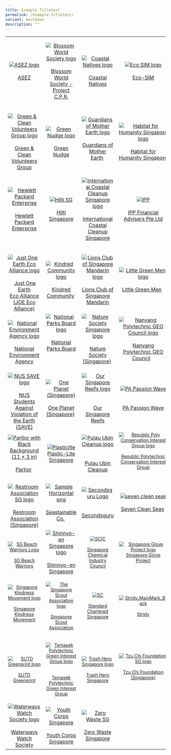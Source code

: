 ```yaml
---
title: Example Titletest
permalink: /example-titletest/
variant: markdown
description: ""
---
```

<table border="0">
    <tbody>
        <tr>
            <td style="text-align: center;">
            <p>
            <a href="https://asez.org/"></a><a href="https://wmscog.com/asez/"></a><a href="https://asez.org"><img title="ASEZ" alt="ASEZ logo" src="/images/Initiatives/Rise/national_environment_agency_logo_tmb_thumbnail"></a><br>
            <br>
            <a href="https://asez.org">ASEZ</a></p>
            </td>
            <td style="text-align: center;">
            <p><a href="https://www.blossomworld.sg/"><img title="Blossom World Society" alt="Blossom World Society logo" data-displaymode="Thumbnail" src="/images/Initiatives/Rise/blossom-world-singapore-logo.tmb-thumbnail.png"></a><br>
            <br>
            <a href="https://www.blossomworld.sg/">Blossom World Society -<br>
            Project C.P.R.</a></p>
            </td>
            <td style="text-align: center;">
            <p><a href="https://www.coastalnatives.sg/"><img style="vertical-align: middle;" title="Coastal Natives logo" alt="Coastal Natives logo" data-displaymode="Thumbnail" src="/images/default-source/default-album/coastal-natives-logo.tmb-thumbnail.jpg?Culture=en&amp;sfvrsn=faa27ca6_1"></a><br>
            <br>
            <a href="https://www.coastalnatives.sg/">Coastal Natives</a></p>
            </td>
            <td style="text-align: center;">
            <p><a href="https://www.facebook.com/EcoSIMClub"><img title="Eco SIM" alt="Eco SIM logo" data-displaymode="Thumbnail" src="/images/Initiatives/Rise/eco-sim.tmb-thumbnail.png?Culture=en&amp;sfvrsn=1d0ed550_1"></a><br>
            <br>
            <a rel="noopener noreferrer" target="_blank" href="https://www.facebook.com/EcoSIMClub">Eco-SIM</a></p>
            </td>
        </tr>
        <tr>
            <td style="text-align: center;">&nbsp;<a href="https://www.facebook.com/greenncleanmm"><img title="Green &amp; Clean Volunteers Group" alt="Green &amp; Clean Volunteers Group logo" data-displaymode="Thumbnail" src="/images/Initiatives/Rise/greenncleanmm.tmb-thumbnail.png?Culture=en&amp;sfvrsn=ebfad550_1"></a><br>
            <br>
            <a href="https://www.facebook.com/greenncleanmm">Green &amp; Clean Volunteers Group</a></td>
            <td style="text-align: center;">&nbsp;<a href="https://www.greennudge.sg/"><img title="Green Nudge" alt="Green Nudge logo" data-displaymode="Thumbnail" src="/images/Initiatives/Rise/green-nudge.tmb-thumbnail.jpg?Culture=en&amp;sfvrsn=50d5d550_4"></a><br>
            <br>
            <a href="https://www.greennudge.sg/">Green Nudge</a></td>
            <td style="text-align: center;"><a href="https://www.facebook.com/GuardiansOfMotherEarth.Sg/"><img title="Guardians of Mother Earth" alt="Guardians of Mother Earth logo" data-displaymode="Thumbnail" src="/images/Initiatives/Rise/guardians-of-mother-earth.tmb-thumbnail.png?Culture=en&amp;sfvrsn=51fdd550_1"></a><br>
            <br>
            <a href="https://www.facebook.com/GuardiansOfMotherEarth.Sg/">Guardians of Mother Earth</a>&nbsp;</td>
            <td style="text-align: center;">&nbsp;<a href="https://www.habitat.org.sg/"><img title="Habitat for Humanity Singapore" alt="Habitat for Humanity Singapore logo" data-displaymode="Thumbnail" src="/images/Initiatives/Rise/habitat-for-humanity-singapore.tmb-thumbnail.png?Culture=en&amp;sfvrsn=7bfdd550_1"></a><br>
            <br>
            <a href="https://www.habitat.org.sg/">Habitat for Humanity Singapore</a></td>
        </tr>
        <tr>
            <td style="text-align: center;">
            <p><a href="https://www.hpe.com/sg/en/home.html"><img title="Hewlett Packard Enterprise" alt="Hewlett Packard Enterprise" data-displaymode="Thumbnail" src="/images/default-source/default-album/hpe-logo.tmb-thumbnail.png?Culture=en&amp;sfvrsn=54d550_1"></a><br>
            <br>
            <a rel="noopener noreferrer" target="_blank" href="https://www.hpe.com/sg/en/home.html">Hewlett Packard Enterprise</a></p>
            </td>
            <td style="text-align: center;">
            <p><a href="https://www.hilti.com.sg/"><img title="Hilti Singapore" alt="Hilti SG" data-displaymode="Thumbnail" src="/images/default-source/default-album/hilti-singapore-logo87d5b435b581616488cfff000004b801.tmb-thumbnail.png?Culture=en&amp;sfvrsn=ca54d550_1"></a><br>
            <br>
            <a href="http://www.hilti.com.sg/">Hilti Singapore</a></p>
            </td>
            <td style="text-align: center;">
            <p><a href="http://coastalcleanup.nus.edu.sg/"><img style="vertical-align: middle;" title="ICCS" alt="International Coastal Cleanup Singapore logo" data-displaymode="Thumbnail" src="/images/Initiatives/Rise/international-coastal-cleanup-singapore.tmb-thumbnail.png?Culture=en&amp;sfvrsn=9fdd550_1"></a><br>
            &nbsp;<br>
            <a href="http://coastalcleanup.nus.edu.sg/">International Coastal Cleanup Singapore</a></p>
            </td>
            <td style="text-align: center;">
            <p><a href="https://www.ippfa.com/"><img title="IPP FA" alt="IPP" data-displaymode="Thumbnail" src="/images/default-source/default-album/ipp.tmb-thumbnail.jpg?Culture=en&amp;sfvrsn=9978f9aa_1"></a><br>
            <br>
            <a href="https://www.ippfa.com/">IPP Financial Advisers Pte Ltd</a></p>
            </td>
        </tr>
        <tr>
            <td style="text-align: center;">&nbsp;<a href="http://www.joeecoalliance.com/"><img title="J.O.E. Eco Alliance" alt="Just One Earth Eco Alliance logo" data-displaymode="Thumbnail" src="/images/Initiatives/Rise/just-one-earth-eco-alliance-joe-eco-alliance.tmb-thumbnail.png?Culture=en&amp;sfvrsn=f0ed550_1"></a><br>
            <br>
            &nbsp;<a rel="noopener noreferrer" target="_blank" href="http://www.joeecoalliance.com/">Just One Earth<br>
            Eco Alliance (JOE Eco Alliance)</a><br>
            </td>
            <td style="text-align: center;"><a href="https://kindred.sg/"><img title="Kindred Community" alt="Kindred Community logo" data-displaymode="Thumbnail" src="/images/Initiatives/Rise/kindred-community.tmb-thumbnail.png?Culture=en&amp;sfvrsn=1dfdd550_1"></a><br>
            <br>
            <a href="https://kindred.sg/">Kindred Community</a>&nbsp;<br>
            </td>
            <td style="text-align: center;"><a href="https://www.facebook.com/lcs.mandarin.1982/"><img title="Lions Club of Singapore (Mandarin)" alt="Lions Club of Singapore Mandarin logo" data-displaymode="Thumbnail" src="/images/Initiatives/Rise/lions-club-of-singapore.tmb-thumbnail.png?Culture=en&amp;sfvrsn=24fdd550_1"><br>
            </a><br>
            <a href="https://www.facebook.com/lcs.mandarin.1982/">Lions Club of Singapore Mandarin</a><br>
            </td>
            <td style="text-align: center;"><a href="https://www.facebook.com/littlegreenmensg"><img title="Little Green Men" alt="Little Green Men logo" data-displaymode="Thumbnail" src="/images/Initiatives/Rise/little-green-men.tmb-thumbnail.png?Culture=en&amp;sfvrsn=cafdd550_1"></a><br>
            <br>
            <a href="https://www.facebook.com/littlegreenmensg">Little Green Men</a>&nbsp;&nbsp;<br>
            </td>
        </tr>
        <tr>
            <td style="text-align: center;">&nbsp;&nbsp;<a href="https://www.nea.gov.sg/"><img title="NEA" alt="National Environment Agency logo" data-displaymode="Thumbnail" src="/images/Initiatives/Rise/nea-logo-full-colour.tmb-thumbnail.png?Culture=en&amp;sfvrsn=eefdd550_1"></a><br>
            <br>
            <a href="https://www.nea.gov.sg/">National Environment Agency</a><br>
            </td>
            <td style="text-align: center;"><a href="https://www.nparks.gov.sg/"><img title="NParks" alt="National Parks Board logo" data-displaymode="Thumbnail" src="/images/Initiatives/Rise/national-parks-board.tmb-thumbnail.png?Culture=en&amp;sfvrsn=f0fdd550_1"></a><br>
            <br>
            <a href="https://www.nparks.gov.sg/">National Parks Board</a><br>
            <br>
            <br>
            </td>
            <td style="text-align: center;"><a href="https://www.nss.org.sg/"><img title="Nature Society (Singapore)" alt="Nature Society Singapore logo" data-displaymode="Thumbnail" src="/images/Initiatives/Rise/nature-society-singapore.tmb-thumbnail.jpeg?Culture=en&amp;sfvrsn=780ed550_1"></a><br>
            <br>
            <a rel="noopener noreferrer" target="_blank" href="https://www.nss.org.sg/">Nature Society (Singapore)</a>&nbsp;<br>
            </td>
            <td style="text-align: center;"><a href="https://www.instagram.com/nypgeocouncil"></a><a href="https://linktr.ee/NYPGEOCouncil"><img title="NYP GEO Council" alt="Nanyang Polytechnic GEO Council logo" data-displaymode="Thumbnail" src="/images/Initiatives/Rise/geo-council-nyp.tmb-thumbnail.png?Culture=en&amp;sfvrsn=d8fdd550_1"></a><br>
            <br>
            <a href="https://linktr.ee/NYPGEOCouncil"></a><a href="https://www.instagram.com/nypgeocouncil">Nanyang Polytechnic GEO Council</a>&nbsp;&nbsp;&nbsp;<br>
            </td>
        </tr>
        <tr>
            <td style="text-align: center;">&nbsp; &nbsp; &nbsp;&nbsp;<a href="https://nussavewrites.wordpress.com/"><img title="NUS SAVE" alt="NUS SAVE logo" data-displaymode="Thumbnail" src="/images/Initiatives/Rise/nus-save-transparent-background.tmb-thumbnail.png?Culture=en&amp;sfvrsn=570ed550_1"></a><br>
            <br>
            <a rel="noopener noreferrer" target="_blank" href="https://nussavewrites.wordpress.com/">NUS Students Against<br>
            Violation of the Earth (SAVE)</a><br>
            </td>
            <td style="text-align: center;"><a href="https://www.facebook.com/groups/939651983034264/"><img title="One Planet (Singapore)" alt="One Planet (Singapore)" data-displaymode="Thumbnail" src="/images/default-source/default-album/one-planet-sg-logo.tmb-thumbnail.png?Culture=en&amp;sfvrsn=1654d550_1"></a><br>
            <br>
            <a href="https://www.facebook.com/groups/939651983034264/">One Planet (Singapore)</a>&nbsp;<br>
            </td>
            <td style="text-align: center;"><a href="https://www.facebook.com/oursingaporereefs"></a><a href="https://www.instagram.com/oursingaporereefs/"><img title="Our Singapore Reefs" alt="Our Singapore Reefs logo" data-displaymode="Thumbnail" src="/images/Initiatives/Rise/our-singapore-reefs.tmb-thumbnail.png?Culture=en&amp;sfvrsn=86fdd550_1"></a><br>
            <br>
            <br>
            <a href="https://www.instagram.com/oursingaporereefs/">Our Singapore Reefs</a><br>
            </td>
            <td style="text-align: center;"><a href="https://www.facebook.com/pa.passionwave"><img title="PA Passion Wave" alt="PA Passion Wave" data-displaymode="Thumbnail" src="/images/Initiatives/Rise/pa-passion-wave-logo-(public-agency).tmb-thumbnail.png?Culture=en&amp;sfvrsn=9e29d550_1"></a><br>
            <br>
            <br>
            <a href="https://www.facebook.com/pa.passionwave">PA Passion Wave</a><br>
            </td>
        </tr>
        <tr>
            <td style="text-align: center;"><a href="https://www.partior.com/"><img style="vertical-align: middle;" title="Partior with Black Background (11 × 3 in)" alt="Partior with Black Background (11 × 3 in)" data-displaymode="Thumbnail" src="/images/default-source/default-album/partior-with-black-background-(11-3-in).tmb-thumbnail.png?Culture=en&amp;sfvrsn=ab0a7221_1"></a><br>
            <br>
            <a href="https://www.partior.com/">Partior</a>&nbsp;<br>
            </td>
            <td style="text-align: center;"><a href="http://plasticlite.sg/"></a><a href="https://www.instagram.com/plasticlitesg/"><img style="vertical-align: middle;" title="Plasticlite" alt="Plasticlite" data-displaymode="Thumbnail" src="/images/default-source/default-album/plasticlite.tmb-thumbnail.jpg?Culture=en&amp;sfvrsn=dca4c9f8_1"></a><br>
            <a href="https://www.instagram.com/plasticlitesg/">Plastic-Lite Singapore</a><br>
            </td>
            <td style="text-align: center;"><a href="https://www.facebook.com/pulauubincleanup"><img title="Pulau Ubin Cleanup logo" alt="Pulau Ubin Cleanup logo" data-displaymode="Thumbnail" src="/images/Initiatives/Rise/puc_logo.tmb-thumbnail.png?Culture=en&amp;sfvrsn=a40fd550_1"></a><br>
            <br>
            <br>
            <a rel="noopener noreferrer" target="_blank" href="https://www.facebook.com/pulauubincleanup">Pulau Ubin Cleanup</a><br>
            </td>
            <td style="text-align: center;"><span style="font-size: 14px;"><a href="https://www.instagram.com/conservation_ig"></a><a href="https://www.instagram.com/rp_green_conservancy/"><img title="RP Conservation Interest Group" alt="Republic Poly Conservation Interest Group logo" data-displaymode="Thumbnail" src="/images/Initiatives/Rise/republic-polytechnic-conservation-interest-group-logo.tmb-thumbnail.png?Culture=en&amp;sfvrsn=94fdd550_1"></a><br>
            <br>
            <a href="https://www.instagram.com/rp_green_conservancy/">Republic Polytechnic Conservation Interest Group</a><br>
            <br>
            </span></td>
        </tr>
        <tr>
            <td style="text-align: center;">&nbsp;<a href="https://toilet.org.sg/"><img title="RAS" alt="Restroom Association SG logo" data-displaymode="Thumbnail" src="/images/Initiatives/Rise/restroom-association-sg.tmb-thumbnail.png?Culture=en&amp;sfvrsn=bafdd550_1"></a><br>
            <br>
            <a href="https://toilet.org.sg/">Restroom Association (Singapore)</a></td>
            <td style="text-align: center;"><a href="https://www.seastainable.co/"><img title="Seastainable Co." alt="Sample Horizontal png" data-displaymode="Thumbnail" src="/images/default-source/default-album/sample-horizontal-pngc99b30364ae346d8a41f4d19a7c22ac7.tmb-thumbnail.png?Culture=en&amp;sfvrsn=ce787629_1"></a><br>
            <br>
            <a href="https://www.seastainable.co/">Seastainable Co.</a>&nbsp;</td>
            <td style="text-align: center;"><a href="https://secondsguru.com/"><img style="vertical-align: middle;" title="Secondsguru Logo" alt="Secondsguru Logo" data-displaymode="Thumbnail" src="/images/default-source/default-album/secondsguru-logo.tmb-thumbnail.jpg?Culture=en&amp;sfvrsn=eea8183d_1"></a>&nbsp;<br>
            <br>
            <a href="https://secondsguru.com/">Secondsguru</a></td>
            <td style="text-align: center;"><a href="https://www.facebook.com/sevencleanseas"><img title="Seven Clean Seas" alt="seven clean seas" data-displaymode="Thumbnail" src="/images/Initiatives/Rise/seven-clean-seas-(environmental).tmb-thumbnail.jpg?Culture=en&amp;sfvrsn=9229d550_1"></a><br>
            <br>
            <a href="https://www.facebook.com/sevencleanseas">Seven Clean Seas</a>&nbsp;</td>
        </tr>
        <tr>
            <td style="text-align: center;"><span style="font-size: 14px;">&nbsp;<a href="https://www.facebook.com/groups/sgbeachwarriors/"><img style="vertical-align: middle;" title="SG Beach Warriors Logo" alt="SG Beach Warriors Logo" data-displaymode="Thumbnail" src="/images/default-source/default-album/sg-beach-warriors-logo.tmb-thumbnail.jpg?Culture=en&amp;sfvrsn=a16c2ea_1"></a><br>
            <br>
            <a href="https://www.facebook.com/groups/sgbeachwarriors/">SG Beach Warriors</a></span></td>
            <td style="text-align: center;"><a href="https://www.shinnyoen.sg/"><img title="Shinnyo-en Singapore" alt="Shinnyo-en Singapore logo" data-displaymode="Thumbnail" src="/images/Initiatives/Rise/shinnyo01.tmb-thumbnail.jpeg?Culture=en&amp;sfvrsn=960fd550_1"></a><br>
            <br>
            <a rel="noopener noreferrer" target="_blank" href="https://www.shinnyoen.sg/">Shinnyo-en Singapore</a><br>
            </td>
            <td style="text-align: center;"><span style="font-size: 14px;"><a href="https://www.scic.sg/"><img title="SCIC" alt="SCIC" data-displaymode="Thumbnail" src="/images/default-source/default-album/scice34596c063b54a648fe328005186b4e2.tmb-thumbnail.png?Culture=en&amp;sfvrsn=a8f0dc46_1"></a><br>
            <br>
            <a href="https://www.scic.sg/">Singapore Chemical Industry Council</a><br>
            </span></td>
            <td style="text-align: center;"><span style="font-size: 14px;"><a href="https://bit.ly/SG_Glove_Project"><img style="vertical-align: middle;" title="Singapore Glove Project" alt="Singapore Glove Project logo" data-displaymode="Thumbnail" src="/images/Initiatives/Rise/singapore-glove-project.tmb-thumbnail.png?Culture=en&amp;sfvrsn=40fcd550_1"></a><a href="https://bit.ly/SG_Glove_Project">Singapore Glove Project</a><br>
            </span></td>
        </tr>
        <tr>
            <td style="text-align: center;">
            <p><span style="font-size: 14px;"><a href="https://www.kindness.sg/"><img title="SKM" alt="Singapore Kindness Movement logo" data-displaymode="Thumbnail" src="/images/Initiatives/Rise/singapore-kindness-movement.tmb-thumbnail.png?Culture=en&amp;sfvrsn=54fcd550_1"></a><br>
            <br>
            <a href="https://www.kindness.sg/">Singapore Kindness Movement</a><br>
            <br>
            </span></p>
            </td>
            <td style="text-align: center;">
            <p><span style="font-size: 14px;"><a href="https://www-publichygienecouncil-sg-admin.cwp.sg/Sitefinity/Dialog/The%20Singapore%20Scout%20Association"><img title="The Singapore Scout Association" alt="The Singapore Scout Association logo" data-displaymode="Thumbnail" src="/images/Initiatives/Rise/singapore-scout-association.tmb-thumbnail.png?Culture=en&amp;sfvrsn=9fcd550_1"></a><br>
            <br>
            <a href="http://www.scout.sg/">Singapore Scout Association</a><br>
            </span></p>
            </td>
            <td style="text-align: center;">
            <p><span style="font-size: 14px;"><a href="https://www.sc.com/sg/"><img title="Standard Chartered Singapore" alt="SC" data-displaymode="Thumbnail" src="/images/default-source/default-album/sc.tmb-thumbnail.png?Culture=en&amp;sfvrsn=449b07f_1"></a><br>
            <br>
            <a href="https://www.sc.com/sg/">Standard Chartered Singapore</a><br>
            </span></p>
            </td>
            <td style="text-align: center;">
            <p><span style="font-size: 14px;"><a href="http://www.stridy.com/"><img title="Stridy" alt="Stridy_MainMark_Black" data-displaymode="Thumbnail" src="/images/default-source/default-album/stridy_mainmark_blackc9a7c38f4eaa446198e13cb60941f992.tmb-thumbnail.png?Culture=en&amp;sfvrsn=bb0d877c_1"></a><br>
            <br>
            <a href="http://www.stridy.com/">Stridy</a><br>
            </span></p>
            </td>
        </tr>
        <tr>
            <td style="text-align: center;">
            <p><span style="font-size: 14px;"><a href="https://www.facebook.com/sutdgreenprint"></a><a href="https://greenprint.opensutd.org/index.html"><img title="SUTD Greenprint" alt="SUTD Greenprint logo" data-displaymode="Thumbnail" src="/images/Initiatives/Rise/sutd-greenprint.tmb-thumbnail.png?Culture=en&amp;sfvrsn=8c0fd550_1"></a><br>
            <br>
            <a rel="noopener noreferrer" target="_blank" href="https://greenprint.opensutd.org/index.html">SUTD Greenprint</a><br>
            </span></p>
            </td>
            <td style="text-align: center;">
            <p><span style="font-size: 14px;"><a href="https://www.instagram.com/tpgig"><img title="TP Green Interest Group" alt="Temasek Polytechnic Green Interest Group logo" data-displaymode="Thumbnail" src="/images/Initiatives/Rise/temasek-polytechnic-green-interest-group-tpgig-logo.tmb-thumbnail.png?Culture=en&amp;sfvrsn=7afcd550_1"></a><br>
            <br>
            <br>
            <a href="https://www.instagram.com/tpgig">Temasek Polytechnic Green Interest Group</a><br>
            </span></p>
            </td>
            <td style="text-align: center;">
            <p><span style="font-size: 14px;"><a href="https://www.facebook.com/TrashHeroSingapore"><img title="Trash Hero Singapore" alt="Trash Hero Singapore logo" data-displaymode="Thumbnail" src="/images/Initiatives/Rise/trash-hero-singapore.tmb-thumbnail.png?Culture=en&amp;sfvrsn=1ffcd550_1"></a><br>
            <br>
            <a href="https://www.facebook.com/TrashHeroSingapore">Trash Hero Singapore</a><br>
            </span></p>
            </td>
            <td style="text-align: center;">
            <p><span style="font-size: 14px;">
            <a href="https://www.tzuchi.org.sg/en"><img title="Tzu Chi Foundation SG" alt="Tzu Chi Foundation SG logo" data-displaymode="Thumbnail" src="/images/Initiatives/Rise/tzu-chi-foundation-sg.tmb-thumbnail.png?Culture=en&amp;sfvrsn=22fcd550_1"></a><br>
            <br>
            <a href="https://www.tzuchi.org.sg/en">Tzu Chi Foundation (Singapore)</a><br>
            &nbsp;<br>
            </span></p>
            </td>
        </tr>
        <tr>
            <td style="text-align: center;"><a href="https://www.wws.org.sg/"><img title="WWS" alt="Waterways Watch Society logo" data-displaymode="Thumbnail" src="/images/Initiatives/Rise/waterways-watch-society.tmb-thumbnail.png?Culture=en&amp;sfvrsn=30fcd550_1"></a><br>
            <br>
            <a href="https://www.wws.org.sg/">Waterways Watch Society</a><br>
            </td>
            <td style="text-align: center;"><a href="https://www.youthcorps.sg/"></a><a href="https://www.youthcorps.gov.sg/"><img title="Youth Corps Singapore" alt="Youth Corps Singapore" data-displaymode="Thumbnail" src="/images/Initiatives/Rise/youth-corps-singapore-(public-agency).tmb-thumbnail.png?Culture=en&amp;sfvrsn=9629d550_1"></a><br>
            <br>
            <a href="https://www.youthcorps.sg/">Youth Corps Singapore</a><br>
            </td>
            <td style="text-align: center;"><a href="http://www.zerowastesg.com/"><img title="Zeo Waste SG" alt="Zero Waste SG" data-displaymode="Thumbnail" src="/images/default-source/default-album/zero-waste-sg-logo.tmb-thumbnail.png?Culture=en&amp;sfvrsn=d854d550_1"></a><br>
            <br>
            <a href="http://www.facebook.com/zerowastesg">Zero Waste Singapore</a><br>
            </td>
            <td style="text-align: center;">&nbsp;&nbsp;</td>
        </tr>
    </tbody>
</table>